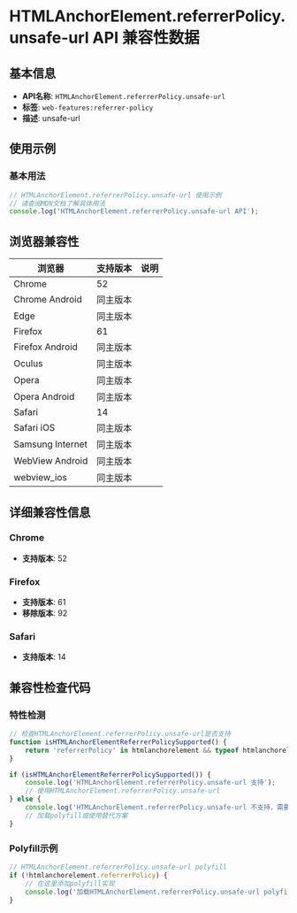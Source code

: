 # HTMLAnchorElement.referrerPolicy.unsafe-url API 兼容性数据

## 基本信息

- **API名称**: `HTMLAnchorElement.referrerPolicy.unsafe-url`
- **标签**: `web-features:referrer-policy`
- **描述**: unsafe-url

## 使用示例

### 基本用法

```javascript
// HTMLAnchorElement.referrerPolicy.unsafe-url 使用示例
// 请查阅MDN文档了解具体用法
console.log('HTMLAnchorElement.referrerPolicy.unsafe-url API');
```

## 浏览器兼容性

| 浏览器 | 支持版本 | 说明 |
|--------|----------|------|
| Chrome | 52 |  |
| Chrome Android | 同主版本 |  |
| Edge | 同主版本 |  |
| Firefox | 61 |  |
| Firefox Android | 同主版本 |  |
| Oculus | 同主版本 |  |
| Opera | 同主版本 |  |
| Opera Android | 同主版本 |  |
| Safari | 14 |  |
| Safari iOS | 同主版本 |  |
| Samsung Internet | 同主版本 |  |
| WebView Android | 同主版本 |  |
| webview_ios | 同主版本 |  |

## 详细兼容性信息

### Chrome

- **支持版本**: 52

### Firefox

- **支持版本**: 61
- **移除版本**: 92

### Safari

- **支持版本**: 14

## 兼容性检查代码

### 特性检测

```javascript
// 检查HTMLAnchorElement.referrerPolicy.unsafe-url是否支持
function isHTMLAnchorElementReferrerPolicySupported() {
    return 'referrerPolicy' in htmlanchorelement && typeof htmlanchorelement.referrerPolicy === 'function';
}

if (isHTMLAnchorElementReferrerPolicySupported()) {
    console.log('HTMLAnchorElement.referrerPolicy.unsafe-url 支持');
    // 使用HTMLAnchorElement.referrerPolicy.unsafe-url
} else {
    console.log('HTMLAnchorElement.referrerPolicy.unsafe-url 不支持，需要polyfill');
    // 加载polyfill或使用替代方案
}
```

### Polyfill示例

```javascript
// HTMLAnchorElement.referrerPolicy.unsafe-url polyfill
if (!htmlanchorelement.referrerPolicy) {
    // 在这里添加polyfill实现
    console.log('加载HTMLAnchorElement.referrerPolicy.unsafe-url polyfill');
}
```

